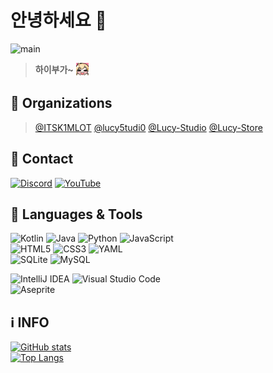  # 안녕하세요 :wave:	
![main](https://github.com/itsk1mlot/itsk1mlot/blob/main/assets/main.gif?raw=true)
> **하이부가~** <sub><img src="https://github.com/itsk1mlot/itsk1mlot/blob/main/assets/happybuga.png?raw=true" width=20 height=20 /></sub>

## :office: Organizations
> [@ITSK1MLOT](https://github.com/itsk1mlot) [@lucy5tudi0](https://github.com/lucy5tudi0) [@Lucy-Studio](https://github.com/Lucy-Studio) [@Lucy-Store](https://github.com/Lucy-Store)

## :iphone: Contact
[![Discord](https://img.shields.io/badge/Discord-%235865F2.svg?style=for-the-badge&logo=discord&logoColor=white)](https://discord.gg/mxPnHvb3Zp)
[![YouTube](https://img.shields.io/badge/YouTube-%23FF0000.svg?style=for-the-badge&logo=YouTube&logoColor=white)](https://www.youtube.com/channel/UC58hTsSisBQfjJVAPaJZizw)


## :triangular_flag_on_post: Languages & Tools
![Kotlin](https://img.shields.io/badge/kotlin-%237F52FF.svg?style=for-the-badge&logo=kotlin&logoColor=white)
![Java](https://img.shields.io/badge/java-%23ED8B00.svg?style=for-the-badge&logo=openjdk&logoColor=white)
![Python](https://img.shields.io/badge/python-3670A0?style=for-the-badge&logo=python&logoColor=ffdd54)
![JavaScript](https://img.shields.io/badge/javascript-%23323330.svg?style=for-the-badge&logo=javascript&logoColor=%23F7DF1E)  
![HTML5](https://img.shields.io/badge/html5-%23E34F26.svg?style=for-the-badge&logo=html5&logoColor=white)
![CSS3](https://img.shields.io/badge/css3-%231572B6.svg?style=for-the-badge&logo=css3&logoColor=white)
![YAML](https://img.shields.io/badge/yaml-%23ffffff.svg?style=for-the-badge&logo=yaml&logoColor=151515)  
![SQLite](https://img.shields.io/badge/sqlite-%2307405e.svg?style=for-the-badge&logo=sqlite&logoColor=white)
![MySQL](https://img.shields.io/badge/mysql-4479A1.svg?style=for-the-badge&logo=mysql&logoColor=white)
  
![IntelliJ IDEA](https://img.shields.io/badge/IntelliJIDEA-000000.svg?style=for-the-badge&logo=intellij-idea&logoColor=white)
![Visual Studio Code](https://img.shields.io/badge/Visual%20Studio%20Code-0078d7.svg?style=for-the-badge&logo=visual-studio-code&logoColor=white)  
![Aseprite](https://img.shields.io/badge/Aseprite-FFFFFF?style=for-the-badge&logo=Aseprite&logoColor=#7D929E)

## :information_source:	INFO
[![GitHub stats](https://github-readme-stats.vercel.app/api?username=itsk1mlot)](https://github.com/anuraghazra/github-readme-stats)  
[![Top Langs](https://github-readme-stats.vercel.app/api/top-langs/?username=itsk1mlot)](https://github.com/anuraghazra/github-readme-stats)
